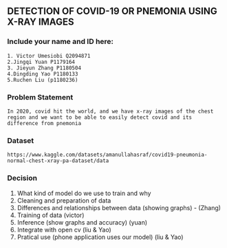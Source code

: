 <!-- @format -->

## DETECTION OF COVID-19 OR PNEMONIA USING X-RAY IMAGES

### Include your name and ID here:

    1. Victor Umesiobi Q2094871
    2.Jingqi Yuan P1179164
    3. Jieyun Zhang P1180504
    4.Dingding Yao P1180133
    5.Ruchen Liu (p1180236)

### Problem Statement

`In 2020, covid hit the world, and we have x-ray images of the chest region and we want to be able to easily detect covid and its difference from pnemonia`

### Dataset

`https://www.kaggle.com/datasets/amanullahasraf/covid19-pneumonia-normal-chest-xray-pa-dataset/data`

### Decision

1.  What kind of model do we use to train and why
2.  Cleaning and preparation of data
3.  Differences and relationships between data (showing graphs) - (Zhang)
4.  Training of data (victor)
5.  Inference (show graphs and accuracy) (yuan)
6.  Integrate with open cv (liu & Yao)
7.  Pratical use (phone application uses our model) (liu & Yao)

